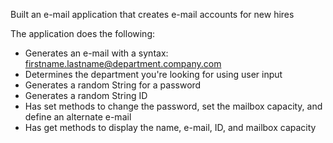 Built an e-mail application that creates e-mail accounts for new hires

The application does the following:
- Generates an e-mail with a syntax: firstname.lastname@department.company.com
- Determines the department you're looking for using user input
- Generates a random String for a password
- Generates a random String ID 
- Has set methods to change the password, set the mailbox capacity, and define an alternate e-mail
- Has get methods to display the name, e-mail, ID, and mailbox capacity
